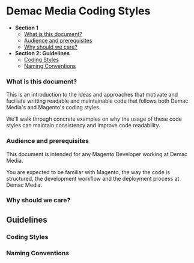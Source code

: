 # Demac Media Coding Styles

- **Section 1**
    - [What is this document?](#what-is-this-document)
    - [Audience and prerequisites](#audience-and-prerequisites)
    - [Why should we care?](#why-should-we-care)
- **Section 2: Guidelines**
    - [Coding Styles](#coding-styles)
    - [Naming Conventions](#naming-conventions)

### What is this document?

This is an introduction to the ideas and approaches that motivate and faciliate
writting readable and maintainable code that follows both Demac Media's and
Magento's coding styles.

We'll walk through concrete examples on why the usage of these code styles
can maintain consistency and improve code readability.

### Audience and prerequisites

This document is intended for any Magento Developer working at Demac Media.

You are expected to be familiar with Magento, the way the code is structured,
the development workflow and the deployment process at Demac Media.

### Why should we care?


## Guidelines


### Coding Styles


### Naming Conventions
